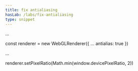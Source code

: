 ```yaml
---
title: fix antialiasing
hasLab: /labs/fix-antialiasing
type: snippet
---
```

...

const renderer = new WebGLRenderer({
    ...
    antialias: true
})

...

renderer.setPixelRatio(Math.min(window.devicePixelRatio, 2))